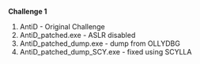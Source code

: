 <b>Challenge 1</b><br>
1) AntiD - Original Challenge<br>
2) AntiD_patched.exe - ASLR disabled<br>
3) AntiD_patched_dump.exe	- dump from OLLYDBG<br>
4) AntiD_patched_dump_SCY.exe - fixed using SCYLLA<br>
